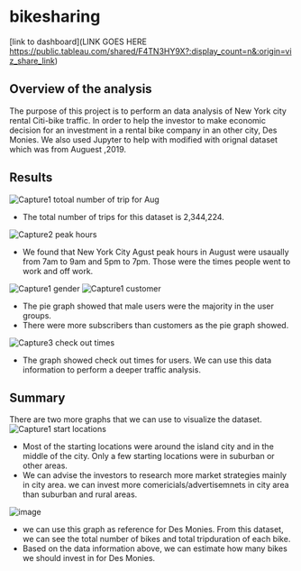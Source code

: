 # bikesharing
[link to dashboard](LINK GOES HERE https://public.tableau.com/shared/F4TN3HY9X?:display_count=n&:origin=viz_share_link)
## Overview of the analysis
The purpose of this project is to perform an data analysis of New York city rental Citi-bike traffic. In order to help the investor to make economic decision for an investment in a rental bike company in an other city, Des Monies. We also used Jupyter to help with modified with orignal dataset which was from Auguest ,2019.

## Results
![Capture1 totoal number of trip for Aug](https://user-images.githubusercontent.com/92561493/152722662-6f0737ec-587d-4584-a4fb-ee7ae52d4378.PNG)

- The total number of trips for this dataset is 2,344,224.

![Capture2 peak hours](https://user-images.githubusercontent.com/92561493/152722817-328d2f49-50ef-4a72-8e74-0877dc199e19.PNG)
- We found that New York City Agust peak hours in August were usaually from 7am to 9am and 5pm to 7pm. Those were the times people went to work and off work.

![Capture1 gender](https://user-images.githubusercontent.com/92561493/152725819-ce215246-e4ff-4507-8db8-230db43862e9.PNG)
![Capture1 customer](https://user-images.githubusercontent.com/92561493/152725825-8ab16961-a105-437f-ae27-e4b6871cdce4.PNG)
- The pie graph showed that male users were the majority in the user groups. 
- There were more subscribers than customers as the pie graph showed.

![Capture3 check out times](https://user-images.githubusercontent.com/92561493/152726031-30eb4397-9367-459a-b68b-9633363b7bda.PNG)
- The graph showed check out times for users. We can use this data information to perform a deeper traffic analysis.

## Summary
There are two more graphs that we can use to visualize the dataset.
![Capture1 start locations](https://user-images.githubusercontent.com/92561493/152726549-8a930bf0-6bf1-4d0e-b0f4-13a26ddd9ec4.PNG)
- Most of the starting locations were around the island city and in the middle of the city. Only a few starting locations were in suburban or other areas.
- We can advise the investors to research more market strategies mainly in city area. we can invest more comericials/advertisemnets in city area than suburban and rural areas.

![image](https://user-images.githubusercontent.com/92561493/152727040-6e2da230-18d5-4b3c-ba65-869692e89b2d.png)
- we can use this graph as reference for Des Monies. From this dataset, we can see the total number of bikes and total tripduration of each bike.
- Based on the data information above,  we can estimate how many bikes we should invest in for Des Monies. 

